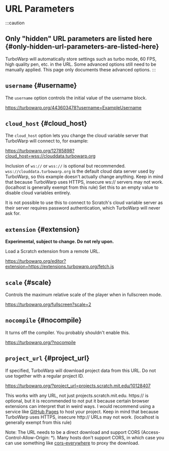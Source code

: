 # URL Parameters


:::caution
## Only "hidden" URL parameters are listed here {#only-hidden-url-parameters-are-listed-here}
TurboWarp will automatically store settings such as turbo mode, 60 FPS, high quality pen, etc. in the URL. Some advanced options still need to be manually applied. This page only documents these advanced options.
:::


## `username` {#username}

The `username` option controls the initial value of the username block.

https://turbowarp.org/443603478?username=ExampleUsername

## `cloud_host` {#cloud_host}

The `cloud_host` option lets you change the cloud variable server that TurboWarp will connect to, for example:

https://turbowarp.org/12785898?cloud_host=wss://clouddata.turbowarp.org

Inclusion of `ws://` or `wss://` is optional but recommended. `wss://clouddata.turbowarp.org` is the default cloud data server used by TurboWarp, so this example doesn't actually change anything. Keep in mind that because TurboWarp uses HTTPS, insecure ws:// servers may not work. (localhost is generally exempt from this rule) Set this to an empty value to disable cloud variables entirely.

It is not possible to use this to connect to Scratch's cloud variable server as their server requires password authentication, which TurboWarp will never ask for.

## `extension` {#extension}

**Experimental, subject to change. Do not rely upon.**

Load a Scratch extension from a remote URL.

https://turbowarp.org/editor?extension=https://extensions.turbowarp.org/fetch.js

## `scale` {#scale}

Controls the maximum relative scale of the player when in fullscreen mode.

https://turbowarp.org/fullscreen?scale=2

## `nocompile` {#nocompile}

It turns off the compiler. You probably shouldn't enable this.

https://turbowarp.org/?nocompile

## `project_url` {#project_url}

If specified, TurboWarp will download project data from this URL. Do not use together with a regular project ID.

https://turbowarp.org/?project_url=projects.scratch.mit.edu/10128407

This works with any URL, not just projects.scratch.mit.edu. https:// is optional, but it is recommended to not put it because certain browser extensions can interpret that in weird ways. I would recommend using a service like [GitHub Pages](https://pages.github.com/) to host your project. Keep in mind that because TurboWarp uses HTTPS, insecure http:// URLs may not work. (localhost is generally exempt from this rule) 

Note: The URL needs to be a direct download and support CORS (Access-Control-Allow-Origin: *). Many hosts don't support CORS, in which case you can use something like [cors-everywhere](https://github.com/Rob--W/cors-anywhere) to proxy the download.
